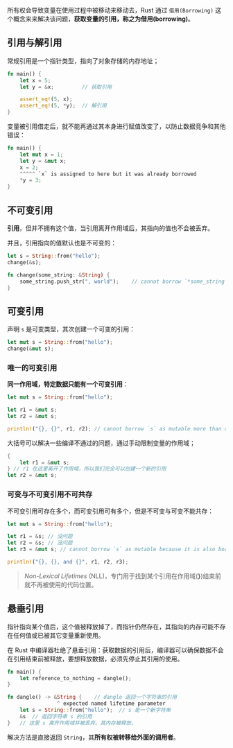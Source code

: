 所有权会导致变量在使用过程中被移动来移动去，Rust 通过 `借用(Borrowing)` 这个概念来来解决该问题，**获取变量的引用，称之为借用(borrowing)**。

## 引用与解引用

常规引用是一个指针类型，指向了对象存储的内存地址；

```rust
fn main() {
    let x = 5;
    let y = &x;			// 获取引用

    assert_eq!(5, x);
    assert_eq!(5, *y);	// 解引用
}
```

变量被引用借走后，就不能再通过其本身进行赋值改变了，以防止数据竞争和其他错误：
```rust
fn main() {
    let mut x = 1;
    let y = &mut x;
    x = 2;
    ^^^^^ `x` is assigned to here but it was already borrowed
    *y = 3;
}
```



## 不可变引用

**引用**，但并不拥有这个值，当引用离开作用域后，其指向的值也不会被丢弃。

并且，引用指向的值默认也是不可变的：

```rust
let s = String::from("hello");
change(&s);

fn change(some_string: &String) {
    some_string.push_str(", world");	// cannot borrow `*some_string` as mutable
}
```

## 可变引用

声明 `s` 是可变类型，其次创建一个可变的引用：

```rust
let mut s = String::from("hello");
change(&mut s);
```

### 唯一的可变引用

**同一作用域，特定数据只能有一个可变引用**：

```rust
let mut s = String::from("hello");

let r1 = &mut s;
let r2 = &mut s;

println!("{}, {}", r1, r2);	// cannot borrow `s` as mutable more than once at a time
```

大括号可以解决一些编译不通过的问题，通过手动限制变量的作用域；

```rust
{
    let r1 = &mut s;
} // r1 在这里离开了作用域，所以我们完全可以创建一个新的引用
let r2 = &mut s;
```

### 可变与不可变引用不可共存

不可变引用可存在多个，而可变引用可有多个，但是不可变与可变不能共存：

```rust
let mut s = String::from("hello");

let r1 = &s; // 没问题
let r2 = &s; // 没问题
let r3 = &mut s; // cannot borrow `s` as mutable because it is also borrowed as immutable

println!("{}, {}, and {}", r1, r2, r3);
```

> *Non-Lexical Lifetimes* (NLL)，专门用于找到某个引用在作用域(**}**)结束前就不再被使用的代码位置。

## 悬垂引用

指针指向某个值后，这个值被释放掉了，而指针仍然存在，其指向的内存可能不存在任何值或已被其它变量重新使用。

在 Rust 中编译器杜绝了悬垂引用：获取数据的引用后，编译器可以确保数据不会在引用结束前被释放，要想释放数据，必须先停止其引用的使用。

```rust
fn main() {
    let reference_to_nothing = dangle();
}

fn dangle() -> &String {	// dangle 返回一个字符串的引用
    			^ expected named lifetime parameter
    let s = String::from("hello");	// s 是一个新字符串
    &s	// 返回字符串 s 的引用
}	// 这里 s 离开作用域并被丢弃。其内存被释放。
```

解决方法是直接返回 `String`，其**所有权被转移给外面的调用者**。
